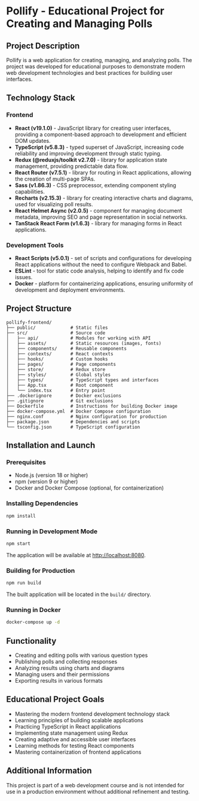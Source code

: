 # Pollify - Educational Project for Creating and Managing Polls

## Project Description

Pollify is a web application for creating, managing, and analyzing polls. The project was developed for educational purposes to demonstrate modern web development technologies and best practices for building user interfaces.

## Technology Stack

### Frontend

- **React (v19.1.0)** - JavaScript library for creating user interfaces, providing a component-based approach to development and efficient DOM updates.
- **TypeScript (v5.8.3)** - typed superset of JavaScript, increasing code reliability and improving development through static typing.
- **Redux (@reduxjs/toolkit v2.7.0)** - library for application state management, providing predictable data flow.
- **React Router (v7.5.1)** - library for routing in React applications, allowing the creation of multi-page SPAs.
- **Sass (v1.86.3)** - CSS preprocessor, extending component styling capabilities.
- **Recharts (v2.15.3)** - library for creating interactive charts and diagrams, used for visualizing poll results.
- **React Helmet Async (v2.0.5)** - component for managing document metadata, improving SEO and page representation in social networks.
- **TanStack React Form (v1.6.3)** - library for managing forms in React applications.

### Development Tools

- **React Scripts (v5.0.1)** - set of scripts and configurations for developing React applications without the need to configure Webpack and Babel.
- **ESLint** - tool for static code analysis, helping to identify and fix code issues.
- **Docker** - platform for containerizing applications, ensuring uniformity of development and deployment environments.

## Project Structure

```
pollify-frontend/
├── public/             # Static files
├── src/                # Source code
│   ├── api/            # Modules for working with API
│   ├── assets/         # Static resources (images, fonts)
│   ├── components/     # Reusable components
│   ├── contexts/       # React contexts
│   ├── hooks/          # Custom hooks
│   ├── pages/          # Page components
│   ├── store/          # Redux store
│   ├── styles/         # Global styles
│   ├── types/          # TypeScript types and interfaces
│   ├── App.tsx         # Root component
│   └── index.tsx       # Entry point
├── .dockerignore       # Docker exclusions
├── .gitignore          # Git exclusions
├── Dockerfile          # Instructions for building Docker image
├── docker-compose.yml  # Docker Compose configuration
├── nginx.conf          # Nginx configuration for production
├── package.json        # Dependencies and scripts
└── tsconfig.json       # TypeScript configuration
```

## Installation and Launch

### Prerequisites

- Node.js (version 18 or higher)
- npm (version 9 or higher)
- Docker and Docker Compose (optional, for containerization)

### Installing Dependencies

```bash
npm install
```

### Running in Development Mode

```bash
npm start
```

The application will be available at [http://localhost:8080](http://localhost:8080).

### Building for Production

```bash
npm run build
```

The built application will be located in the `build/` directory.

### Running in Docker

```bash
docker-compose up -d
```

## Functionality

- Creating and editing polls with various question types
- Publishing polls and collecting responses
- Analyzing results using charts and diagrams
- Managing users and their permissions
- Exporting results in various formats

## Educational Project Goals

- Mastering the modern frontend development technology stack
- Learning principles of building scalable applications
- Practicing TypeScript in React applications
- Implementing state management using Redux
- Creating adaptive and accessible user interfaces
- Learning methods for testing React components
- Mastering containerization of frontend applications

## Additional Information

This project is part of a web development course and is not intended for use in a production environment without additional refinement and testing.
